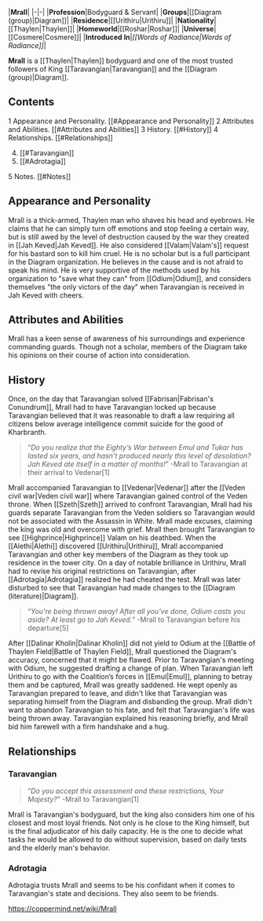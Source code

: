 |**Mrall**|
|-|-|
|**Profession**|Bodyguard & Servant|
|**Groups**|[[Diagram (group)\|Diagram]]|
|**Residence**|[[Urithiru\|Urithiru]]|
|**Nationality**|[[Thaylen\|Thaylen]]|
|**Homeworld**|[[Roshar\|Roshar]]|
|**Universe**|[[Cosmere\|Cosmere]]|
|**Introduced In**|*[[Words of Radiance\|Words of Radiance]]*|

**Mrall** is a [[Thaylen\|Thaylen]] bodyguard and one of the most trusted followers of King [[Taravangian\|Taravangian]] and the [[Diagram (group)\|Diagram]].

## Contents

1 Appearance and Personality. [[#Appearance and Personality]] 
2 Attributes and Abilities. [[#Attributes and Abilities]] 
3 History. [[#History]] 
4 Relationships. [[#Relationships]] 

4. [[#Taravangian]] 
4. [[#Adrotagia]] 


5 Notes. [[#Notes]] 


## Appearance and Personality
Mrall is a thick-armed, Thaylen man who shaves his head and eyebrows. He claims that he can simply turn off emotions and stop feeling a certain way, but is still awed by the level of destruction caused by the war they created in [[Jah Keved\|Jah Keved]]. He also considered [[Valam\|Valam's]] request for his bastard son to kill him cruel.
He is no scholar but is a full participant in the Diagram organization. He believes in the cause and is not afraid to speak his mind.  He is very supportive of the methods used by his organization to "save what they can" from [[Odium\|Odium]], and considers themselves "the only victors of the day" when Taravangian is received in Jah Keved with cheers.

## Attributes and Abilities
Mrall has a keen sense of awareness of his surroundings and experience commanding guards. Though not a scholar, members of the Diagram take his opinions on their course of action into consideration.

## History
Once, on the day that Taravangian solved [[Fabrisan\|Fabrisan's Conundrum]], Mrall had to have Taravangian locked up because Taravangian believed that it was reasonable to draft a law requiring all citizens below average intelligence commit suicide for the good of Kharbranth.

>“*Do you realize that the Eighty’s War between Emul and Tukar has lasted six years, and hasn’t produced nearly this level of desolation? Jah Keved ate itself in a matter of months!*”
\-Mrall to Taravangian at their arrival to Vedenar[1]

Mrall accompanied Taravangian to [[Vedenar\|Vedenar]] after the [[Veden civil war\|Veden civil war]] where Taravangian gained control of the Veden throne. When [[Szeth\|Szeth]] arrived to confront Taravangian, Mrall had his guards separate Taravangian from the Veden soldiers so Taravangian would not be associated with the Assassin in White. Mrall made excuses, claiming the king was old and overcome with grief. Mrall then brought Taravangian to see [[Highprince\|Highprince]] Valam on his deathbed.
When the [[Alethi\|Alethi]] discovered [[Urithiru\|Urithiru]], Mrall accompanied Taravangian and other key members of the Diagram as they took up residence in the tower city. On a day of notable brilliance in Urithiru, Mrall had to revise his original restrictions on Taravangian, after [[Adrotagia\|Adrotagia]] realized he had cheated the test. Mrall was later disturbed to see that Taravangian had made changes to the [[Diagram (literature)\|Diagram]].

>“*You're being thrown away! After all you've done, Odium casts you aside? At least go to Jah Keved.*”
\-Mrall to Taravangian before his departure[5]

After [[Dalinar Kholin\|Dalinar Kholin]] did not yield to Odium at the [[Battle of Thaylen Field\|Battle of Thaylen Field]], Mrall questioned the Diagram's accuracy, concerned that it might be flawed. Prior to Taravangian's meeting with Odium, he suggested drafting a change of plan.
When Taravangian left Urithiru to go with the Coalition’s forces in [[Emul\|Emul]], planning to betray them and be captured, Mrall was greatly saddened. He wept openly as Taravangian prepared to leave, and didn't like that Taravangian was separating himself from the Diagram and disbanding the group. Mrall didn't want to abandon Taravangian to his fate, and felt that Taravangian's life was being thrown away. Taravangian explained his reasoning briefly, and Mrall bid him farewell with a firm handshake and a hug.

## Relationships
### Taravangian
>“*Do you accept this assessment and these restrictions, Your Majesty?*”
\-Mrall to Taravangian[1]

Mrall is Taravangian's bodyguard, but the king also considers him one of his closest and most loyal friends. Not only is he close to the King himself, but is the final adjudicator of his daily capacity. He is the one to decide what tasks he would be allowed to do without supervision, based on daily tests and the elderly man's behavior.

### Adrotagia
Adrotagia trusts Mrall and seems to be his confidant when it comes to Taravangian's state and decisions. They also seem to be friends.



https://coppermind.net/wiki/Mrall